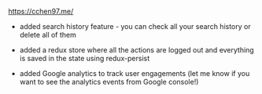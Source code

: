 https://cchen97.me/

* added search history feature - you can check all your search history or delete all of them

* added a redux store where all the actions are logged out and everything is saved in the state using redux-persist

* added Google analytics to track user engagements (let me know if you want to see the analytics events from Google console!)